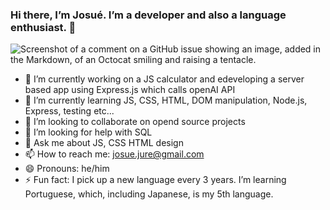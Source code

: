 ### Hi there, I’m Josué. I’m a developer and also a language enthusiast. 👋

![Screenshot of a comment on a GitHub issue showing an image, added in the Markdown, of an Octocat smiling and raising a tentacle.](https://www.google.com/imgres?imgurl=https%3A%2F%2Fmiro.medium.com%2Fv2%2Fresize%3Afit%3A800%2F1*bxEkHw1xewxOFjmGunb-Cw.png&tbnid=BbMdwMTAM4nuOM&vet=10CKkBEDMoswFqFwoTCJibj5-QtYMDFQAAAAAdAAAAABAC..i&imgrefurl=https%3A%2F%2Fbetterprogramming.pub%2Fterms-you-need-to-know-as-js-developer-28c2adfd2bb5&docid=McB_vxS06m6xpM&w=800&h=300&q=JS%20developr&hl=en-GB&ved=0CKkBEDMoswFqFwoTCJibj5-QtYMDFQAAAAAdAAAAABAC)

- 🔭 I’m currently working on a JS calculator and edeveloping a server based app using Express.js which calls openAI API
- 🌱 I’m currently learning JS, CSS, HTML, DOM manipulation, Node.js, Express, testing etc...
- 👯 I’m looking to collaborate on opend source projects
- 🤔 I’m looking for help with SQL
- 💬 Ask me about JS, CSS HTML design
- 📫 How to reach me: josue.jure@gmail.com
- 😄 Pronouns: he/him
- ⚡ Fun fact: I pick up a new language every 3 years. I’m learning Portuguese, which, including Japanese, is my 5th language. 

